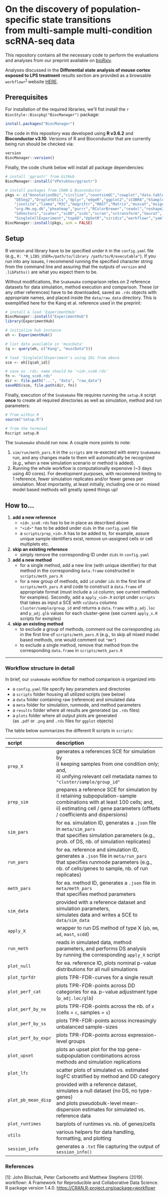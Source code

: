 # On the discovery of population-specific state transitions <br> from multi-sample multi-condition scRNA-seq data

This repository contains all the necessary code to perform the evaluations and analyses from our preprint available on [bioRxiv](https://www.biorxiv.org/content/10.1101/713412v1).

Analyses discussed in the **Differential state analysis of mouse cortex exposed to LPS treatment** results section are provided as a browsable `workflowr`<sup>[1](#f1)</sup> website [HERE](http://htmlpreview.github.io/?https://github.com/HelenaLC/muscat-comparison/blob/master/MAGL/docs/index.html).

## Prerequisites

For installation of the required libraries, we'll fist install the `r BiocStyle::Biocpkg("BiocManager")` package:

```r
install.packages("BiocManager")
```

The code in this repository was developed using **R v3.6.2** and **Bioconductor v3.10**. Versions of R and Bioconductor that are currently being run should be checked via:

```r
version
BiocManager::version()
```

Finally, the code chunk below will install all package dependencies:

```r
# install 'ggrastr' from GitHub
BiocManager::install("VPetukhov/ggrastr")

# install packages from CRAN & Bioconductor
pkgs <- c("AnnotationDbi","circlize","countsimQC","cowplot","data.table",
    "DESeq2","DropletUtils","dplyr","edgeR","ggplot2","iCOBRA","kSamples",
    "jsonlite","limma","M3C","magrittr","MAST","Matrix","muscat","msigdbr",
    "org.Mm.eg.db","pheatmap","purrr","RColorBrewer","readxl","reshape2",
    "S4Vectors","scater","scDD","scds","scran","sctransform","Seurat",
    "SingleCellExperiment","topGO","UpSetR","viridis","workflowr","yaml")
BiocManager::install(pkgs, ask = FALSE)
```

## Setup

R version and library have to be specified under `R` in the `config.yaml` file (e.g., `R: "R_LIBS_USER=/path/to/library /path/to/R/executable"`). If you run into any issues, I recommend running the specified character string from the command line and assuring that the outputs of `version` and `.libPaths()` are what you expect them to be.

Without modifications, the `Snakemake` comparison relies on 2 reference datasets for data simulation, method execution and comparison. These (or any other references) have to be downloaded, saved as `.rds` objects with appropriate names, and placed inside the `data/raw_data` directory. This is exemplified here for the Kang et al. reference used in the preprint:

```r
# install & load 'ExperimentHub'
BiocManager::install("ExperimentHub")
library(ExperimentHub)

# initialize hub instance
eh <- ExperimentHub()

# list data available in 'muscData'
(q <- query(eh, c("Kang", "muscData")))

# load 'SingleCellExperiment's using IDs from above
sce <- eh[[q$ah_id]]

# save as .rds; name should be '<id>_sce0.rds'
fn <- "kang_sce0.rds"
dir <- file.path("...", "data", "raw_data")
saveRDS(sce, file.path(dir, fn))
```

Finally, execution of the `Snakemake` file requires running the `setup.R` script **once** to create all required directories as well as simulation, method and run parameters:

```r
# from within R
source("setup.R")

# from the terminal
Rscript setup.R
```

The `Snakemake` should run now. A couple more points to note:

1. `sim/run/meth_pars.R` in the `scripts` are re-exected with every `Snakemake` run, and any changes made to them will automatically be recognized (e.g., when a new simulation scenario or method is added).
1. Running the whole workflow is computationally expensive (~3 days using 40 cores). For development purposes, with recommend limiting to 1 reference, fewer simulation replicates and/or fewer genes per simulation. Most importantly, at least initially, including one or no mixed model based methods will greatly speed things up!

## How to...

1. **add a new reference**
    * `<id>_sce0.rds` has to be in place as described above
    * `"<id>"` has to be added under `dids` in the `config.yaml` file
    * a `scripts/prep_<id>.R` has to be added to, for example, assure unique sample identifiers exist, remove un-assigned cells or cell multiplets etc.
1. **skip an existing reference**
    * simply remove the corresponding ID under `dids` in `config.yaml`
1. **add a new method**
    * for a single method, add a new line (with unique identifier) for that method in the corresponding `data.frame` constructed in `scripts/meth_pars.R`
    * for a new group of methods, add `id` under `ids` in the first line of `scripts/meth_pars.R` and code to construct a `data.frame` of appropriate format (must include a `id` column; see current methods for examples). Secondly, add a `apply_<id>.R` script under `scripts` that takes as input a SCE with `colData` columns `cluster/sample/group_id` and returns a `data.frame` with `p_adj.loc` and `p_adj.glb` values for each cluster-gene (see current `apply_x.R` scripts for exmples)
1. **skip an existing method**
    * to exclude a group of methods, comment out the corresponding `ids` in the first line of `scripts/meth_pars.R` (e.g., to skip all mixed model based methods, one would comment out `"mm"`)
    * to exclude a single method, remove that method from the corresponding `data.frame` in `scripts/meth_pars.R`

***

### Workflow structure in detail

In brief, our `snakemake` workflow for method comparison is organized into

- a `config.yaml` file specify key parameters and directories
- a `scripts` folder housing all utilized scripts (see below)
- a `data` folder containing raw (reference) and simulated data
- a `meta` folder for simulation, runmode, and method parameters
- a `results` folder where all results are generated (as `.rds` files)
- a `plots` folder where all output plots are generated  
(as `.pdf` or `.png` and `.rds` files for `ggplot` objects)

The table below summarizes the different R scripts in `scripts`:

script      | description 
:-----------|:-----------------------------------------------
`prep_X`    | generates a references SCE for simulation by<br>i) keeping samples from one condition only; and,<br>ii) unifying relevant cell metadata names to `"cluster/sample/group_id"`
`prep_sim` | prepares a reference SCE for simulation by<br>i) retaining subpopulation-sample combinations with at least 100 cells; and,<br>ii) estimating cell / gene parameters (offsets / coefficients and dispersions)
`sim_pars`  | for ea. simulation ID, generates a `.json` file in `meta/sim_pars`<br>that specifies simulation parameters (e.g., prob. of DS, nb. of simulation replicates)
`run_pars`  | for ea. reference and simulation ID, generates a `.json` file in `meta/run_pars`<br>that specifies runmode parameters (e.g., nb. of cells/genes to sample, nb. of run replicates) 
`meth_pars` | for ea. method ID, generates a `.json` file in `meta/meth_pars`<br>that specifies method parameters
`sim_data`  | provided with a reference dataset and simulation parameters,<br>simulates data and writes a SCE to `data/sim_data`
`apply_X`   | wrapper to run DS method of type X (`pb`, `mm`, `ad`, `mast`, `scdd`)
`run_meth`  | reads in simulated data, method parameters, and performs DS analysis<br>by running the corresponding `apply_X` script
`plot_null` | for ea. reference ID, plots nominal p-value distributions for all null simulations
`plot_tprfdr`       | plots TPR-FDR-curves for a single result
`plot_perf_cat`     | plots TPR-FDR-points across DD categories for ea. p-value adjustment type (`p_adj.loc/glb`)
`plot_perf_by_nx`   | plots TPR-FDR-points across the nb. of `x` (cells = `c`, samples = `s`)
`plot_perf_by_ss`   | plots TPR-FDR-points across increasingly unbalanced sample-sizes
`plot_perf_by_expr` | plots TPR-FDR-points across expression-level groups
`plot_upset`        | plots an upset plot for the top gene-subpopulation combinations across methods and simulation replications
`plot_lfc`          | scatter plots of simulated vs. estimated logFC stratified by method and DD category
`plot_pb_mean_disp` | provided with a reference dataset, simulates a null dataset (no DS, no type-genes)<br>and plots pseudobulk-level mean-dispersion estimates for simulated vs. reference data
`plot_runtimes`     | barplots of runtimes vs. nb. of genes/cells
`utils`     | various helpers for data handling, formatting, and plotting
`session_info` | generates a `.txt` file capturing the output of `session_info()`

### References

<a name="f1">[1]</a>:
John Blischak, Peter Carbonetto and Matthew Stephens (2019).  
workflowr: A Framework for Reproducible and Collaborative Data Science.  
R package version 1.4.0. https://CRAN.R-project.org/package=workflowr